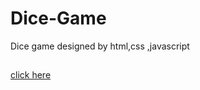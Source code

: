# Dice-Game
Dice game designed by html,css ,javascript
## 
[click here](https://rk014.github.io/Dice-Game/)
